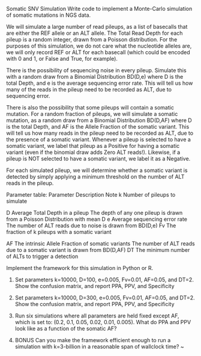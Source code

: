 Somatic SNV Simulation
Write code to implement a Monte-Carlo simulation of somatic mutations in NGS data.

We will simulate a large number of read pileups, as a list of basecalls that are either the REF allele or an ALT allele.  The Total Read Depth for each pileup is a random integer, drawn from a Poisson distribution.  For the purposes of this simulation, we do not care what the nucleotide alleles are, we will only record REF or ALT for each basecall (which could be encoded with 0 and 1, or False and True, for example).

There is the possibility of sequencing noise in every pileup. Simulate this with a random draw from a Binomial Distribution BD(D,e) where D is the total Depth, and e is the average sequencing error rate.  This will tell us how many of the reads in the pileup need to be recorded as ALT, due to sequencing error.

There is also the possibility that some pileups will contain a somatic mutation. For a random fraction of pileups, we will simulate a somatic mutation, as a random draw from a Binomial Distribution BD(D,AF) where D is the total Depth, and AF is the Allele Fraction of the somatic variant. This will tell us how many reads in the pileup need to be recorded as ALT, due to the presence of a somatic variant.  Whenever a pileup is selected to have a somatic variant, we label that pileup as a Positive for having a somatic variant (even if the binomial draw adds Zero ALT reads!). Likewise, if a pileup is NOT selected to have a somatic variant, we label it as a Negative.

For each simulated pileup, we will determine whether a somatic variant is detected by simply applying a minimum threshold on the number of ALT reads in the pileup.

Parameter table:
Parameter
Description
Note
k
Number of pileups to simulate


D
Average Total Depth in a pileup
The depth of any one pileup is drawn from a Poisson Distribution with mean D
e
Average sequencing error rate
The number of ALT reads due to noise is drawn from BD(D,e)
Fv
The fraction of k pileups with a somatic variant


AF
The intrinsic Allele Fraction of somatic variants
The number of ALT reads due to a somatic variant is drawn from BD(D,AF)
DT
The minimum number of ALTs to trigger a detection






Implement the framework for this simulation in Python or R.

1) Set parameters k=10000, D=100, e=0.005, Fv=0.01, AF=0.05, and DT=2.
Show the confusion matrix, and report PPA, PPV, and Specificity

2) Set parameters k=10000, D=300, e=0.005, Fv=0.01, AF=0.05, and DT=2.
Show the confusion matrix, and report PPA, PPV, and Specificity

3) Run six simulations where all parameters are held fixed except AF, which is set to:
(0.2, 0.1, 0.05, 0.02, 0.01, 0.005).
What do PPA and PPV look like as a function of the somatic AF?

4) BONUS
Can you make the framework efficient enough to run a simulation with k=3-billion in a reasonable span of wallclock time?
~
